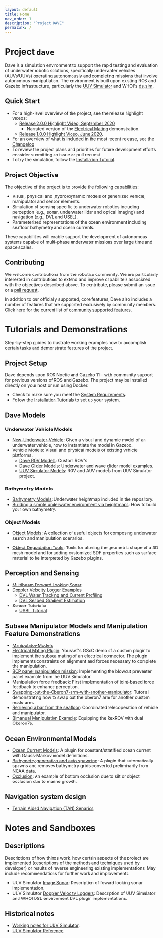 ```yaml
---
layout: default
title: Home
nav_order: 1
description: "Project DAVE"
permalink: /
---
```


# Project `dave`

Dave is a simulation environment to support the rapid testing and evaluation of underwater robotic solutions, specifically underwater vehicles (AUVs/UUVs) operating autonomously and completing missions that involve autonomous maniputlation.  The environment is built upon existing ROS and Gazebo infrastructure, particularly the [UUV Simulator](https://github.com/uuvsimulator/) and WHOI's [ds_sim](https://bitbucket.org/whoidsl/ds_sim/src/master/).

## Quick Start

* For a high-level overview of the project, see the release highlight videos:
    * [Release 2.0.0 Highlight Video, September 2020](https://vimeo.com/462024036)
        * Narrated version of the [Electrical Mating](https://vimeo.com/463124725) demonstration.
    * [Release 1.0.0 Highlight Video, June 2020](https://vimeo.com/426414758).
* For an overview of what is included in the most recent release, see the [Changelog](https://github.com/Field-Robotics-Lab/dave/blob/master/Changelog.md)
* To review the project plans and priorities for future development efforts consider submitting an issue or pull request.
* To try the simulation, follow the [Installation Tutorial](/dave/contents/installation/Installation).

## Project Objective

The objective of the project is to provide the following capabilities:

* Visual, physical and (hydro)dynamic models of generlized vehicle, manipulator and sensor elements.
* Simulation of sensing specific to underwater robotics including perception (e.g., sonar, underwater lidar and optical imaging) and navigation (e.g., DVL and USBL).
* Parameterized representations of the ocean environment including seafloor bathymetry and ocean currents.

These capabilities will enable support the development of autonomous systems capable of multi-phase underwater missions over large time and space scales.

## Contributing

We welcome contributions from the robotics community. We are particularly interested in contributions to extend and improve capabiliteis associated with the objectives described above. To contribute, please submit an issue or a [pull request](https://github.com/Field-Robotics-Lab/dave/pulls).

In addition to our officially supported, core features, Dave also includes a number of features that are supported exclusively by community members. Click here for the current list of [community supported features](Community-Supported-Features).

# Tutorials and Demonstrations

Step-by-step guides to illustrate working examples how to accomplish certain tasks and demonstrate features of the project.

## Project Setup

Dave depends upon ROS Noetic and Gazebo 11 - with community support for previous versions of ROS and Gazebo.  The project may be installed directly on your host or run using Docker.

* Check to make sure you meet the [System Requirements](contents/installation/System-Requirements).
* Follow the [Installation Tutorials](contents/Installation) to set up your system.

## Dave Models

### Underwater Vehicle Models

* [New-Underwater-Vehicle](contents/dave_models/New-Underwater-Vehicle): Given a visual and dynamic model of an underwater vehicle, how to instantiate the model in Gazebo.
* Vehicle Models: Visual and physical models of existing vehicle platforms.
    * [Dave ROV Models](contents/dave_models/vehicle_examples): Custom ROV's
    * [Dave Glider Models](contents/dave_models/Glider-Models): Underwater and wave glider model examples.
    * [UUV Simulator Models](contents/dave_models/uuv_sim_vehicles): ROV and AUV models from UUV Simulator project.

### Bathymetry Models

* [Bathymetry Models](contents/dave_models/Bathymetry-Models): Underwater heightmap included in the repository.
* [Building a simple underwater environment via heightmaps](contents/dave_models/Building-a-simple-underwater-environment-via-heightmaps): How to build your own bathymetry.

### Object Models

* [Object Models](contents/dave_models/Dave-Object-Models): A collection of useful objects for composing underwater search and manipulation scenarios.

* [Object Degradation Tools](contents/dave_models/Object-Degradation-Tools): Tools for altering the geometric shape of a 3D mesh model and for adding customized SDF properties such as surface material to be interpreted by Gazebo plugins.

## Perception and Sensing

* [Multibeam Forward Looking Sonar](contents/Multibeam-Forward-Looking-Sonar)
* [Doppler Velocity Logger Examples](contents/whn_dvl_examples)
    * [DVL Water Tracking and Current Profiling](contents/DVL-Water-Tracking)
    * [DVL Seabed Gradient Estimation](contents/DVL-Seabed-Gradient)
* Sensor Tutorials:
    * [USBL Tutorial](contents/usbl_tutorial)

## Subsea Manipulator Models and Manipulation Feature Demonstrations

* [Manipulator-Models](contents/Manipulator-Models)
* [Electrical Mating Plugin](contents/Electrical-Plug-Mating-Plugin): Youssef's GSoC demo of a custom plugin to implement the subsea mating of an electrical connector.  The plugin implements constraints on alignment and forces necessary to complete the manipulation.
* [BOP panel manipulation mission](contents/BOP-Panel-Manipulation-Mission): Implementing the blowout preventer panel example from the UUV Simulator.
* [Manipulation force feedback](contents/Manipulator-Force-Feedback): First implementation of joint-based force feedback to enhance perception.
* [Swapping-out-the-Oberon7-arm-with-another-manipulator](contents/Swapping-out-the-Oberon7-arm-with-another-manipulator): Tutorial demonstrating how to swap out the oberon7 arm for another custom made arm.
* [Retrieving a bar from the seafloor](contents/Teleop-Bar-Retrieval): Coordinated telecoperation of vehicle and manipulator.
* [Bimanual Manipulation Example](contents/Bimanual-Manipulation-Setup-and-Examples): Equipping the RexROV with dual Oberon7s.

## Ocean Environmental Models

* [Ocean Current Models](contents/Ocean-Current):  A plugin for constant/stratified ocean current with Gauss-Markov model definitions.
* [Bathymetry generation and auto spawning](contents/Bathymetry-Integration): A plugin that automatically spawns and removes bathymetry grids converted preliminarily from NOAA data.
* [Occlusion](contents/Occlusion): An example of bottom occlusion due to silt or object occlusion due to marine growth.

## Navigation system design
* [Terrain Aided Navigation (TAN) Senarios](contents/Terrain-Aided-Navigation-(TAN)-Senarios)

# Notes and Sandboxes

## Descriptions
Descriptions of how things work, how certain aspects of the project are implemented (descriptions of the methods and techniques used by developer) or results of reverse engineering existing implementations.  May include recommendations for further work and improvements.

* UUV Simulator [Image Sonar](contents/image_sonar_description): Description of foward looking sonar implementation.
* UUV Simulator [Doppler Velocity Loggers](contents/dvl_description): Description of UUV Simulator and WHOI DSL environment DVL plugin implementations.

## Historical notes

* [Working notes for UUV Simulator](contents/Notes).
* [UUV Simulator Reference](contents/installation/uuv_simulator_reference)







